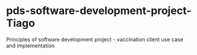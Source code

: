 # pds-software-development-project-Tiago
 Principles of software development project - vaccination client use case and implementation
